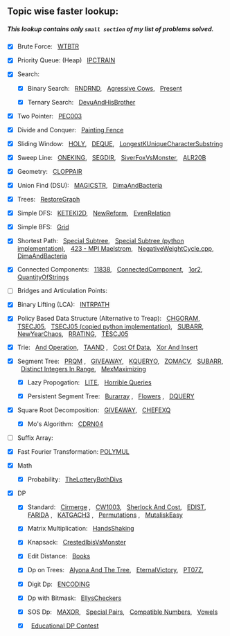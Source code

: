 ## Topic wise faster lookup:
   ##### This lookup contains only ```small section``` of my list of problems solved.

- [x] Brute Force: &nbsp; [WTBTR](https://github.com/harshraj22/problem_solving/blob/master/solution/codechef/WTBTR.cpp)

- [x] Priority Queue: (Heap) &nbsp; [IPCTRAIN](https://github.com/harshraj22/problem_solving/blob/master/solution/codechef/IPCTRAIN.cpp) 

- [x] Search: &nbsp;
	- [x] Binary Search: &nbsp; [RNDRND](https://github.com/harshraj22/problem_solving/blob/master/solution/codechef/RNDRND.cpp), &nbsp; [Agressive Cows](https://github.com/harshraj22/problem_solving/blob/master/solution/spoj/Aggressive_cows.cpp), &nbsp; [Present](https://github.com/harshraj22/problem_solving/blob/master/solution/codeforces/Present.cpp)

	- [x] Ternary Search: &nbsp; [DevuAndHisBrother](https://github.com/harshraj22/problem_solving/blob/master/solution/codeforces/DevuAndHisBrother.cpp)

- [x] Two Pointer: &nbsp; [PEC003](https://github.com/harshraj22/problem_solving/blob/master/solution/codechef/PEC003.cpp)

- [x] Divide and Conquer: &nbsp; [Painting Fence](https://github.com/harshraj22/problem_solving/blob/master/solution/codeforces/PaintingFence.cpp)

- [x] Sliding Window: &nbsp; [HOLY](https://github.com/harshraj22/problem_solving/blob/master/solution/codechef/HOLY.cpp), &nbsp; [DEQUE](https://github.com/harshraj22/problem_solving/blob/master/solution/hacker_rank/DEQUE.cpp), &nbsp; [LongestKUniqueCharacterSubstring](https://github.com/harshraj22/problem_solving/blob/master/solution/geeksforgeeks/LongestKUniqueCharacterSubstring.cpp)

- [x] Sweep Line: &nbsp; [ONEKING](https://github.com/harshraj22/problem_solving/blob/master/solution/codechef/ONEKING.cpp),  &nbsp; [SEGDIR](https://github.com/harshraj22/problem_solving/blob/master/solution/codechef/SEGDIR.cpp), &nbsp; [SiverFoxVsMonster](https://github.com/harshraj22/problem_solving/blob/master/solution/atcoder/SiverFoxVsMonster.cpp), &nbsp; [ALR20B](https://github.com/harshraj22/problem_solving/blob/master/solution/codechef/ALR20B.cpp)

- [x] Geometry: &nbsp; [CLOPPAIR](https://github.com/harshraj22/problem_solving/blob/master/solution/spoj/CLOPPAIR.cpp)

- [x] Union Find (DSU): &nbsp; [MAGICSTR](https://github.com/harshraj22/problem_solving/blob/master/solution/codechef/MAGICSTR.cpp), &nbsp; [DimaAndBacteria](https://github.com/harshraj22/problem_solving/blob/master/solution/codeforces/DimaAndBacteria.cpp)

- [x] Trees: &nbsp; [RestoreGraph](https://github.com/harshraj22/problem_solving/blob/master/solution/codeforces/RestoreGraph.cpp)

- [x] Simple DFS: &nbsp; [KETEKI2D](https://github.com/harshraj22/problem_solving/blob/master/solution/codechef/KETEKI2D.cpp), &nbsp; [NewReform](https://github.com/harshraj22/problem_solving/blob/master/solution/codeforces/NewReform.cpp),  &nbsp; [EvenRelation](https://github.com/harshraj22/problem_solving/blob/master/solution/atcoder/EvenRelation.cpp)

- [x] Simple BFS: &nbsp; [Grid](https://github.com/harshraj22/problem_solving/blob/master/solution/HackerEarth_solutions/Grid.cpp)

- [x] Shortest Path: &nbsp; [Special Subtree](https://github.com/harshraj22/problem_solving/blob/master/solution/hacker_rank/SpecialSubtree.cpp), &nbsp; [Special Subtree (python implementation)](https://github.com/harshraj22/problem_solving/blob/master/solution/hacker_rank/SpecialSubtree.py), &nbsp; [423 - MPI Maelstrom](https://github.com/harshraj22/problem_solving/blob/master/solution/uva_solutions/423.cpp), &nbsp; [NegativeWeightCycle.cpp](https://github.com/harshraj22/problem_solving/blob/master/solution/geeksforgeeks/NegativeWeightCycle.cpp), &nbsp; [DimaAndBacteria](https://github.com/harshraj22/problem_solving/blob/master/solution/codeforces/DimaAndBacteria.cpp)

- [x] Connected Components:  &nbsp; [11838](https://github.com/harshraj22/problem_solving/blob/master/solution/uva_solutions/11838.cpp), &nbsp; [ConnectedComponent](https://github.com/harshraj22/problem_solving/blob/master/solution/hacker_rank/ConnectedComponent.cpp), &nbsp; [1or2](https://github.com/harshraj22/problem_solving/blob/master/solution/atcoder/1or2.cpp), &nbsp; [QuantityOfStrings](https://github.com/harshraj22/problem_solving/blob/master/solution/codeforces/QuantityOfStrings.cpp)

- [ ] Bridges and Articulation Points: 

- [x] Binary Lifting (LCA): &nbsp; [INTRPATH](https://github.com/harshraj22/problem_solving/blob/master/solution/codechef/INTRPATH.cpp)

- [x] Policy Based Data Structure (Alternative to Treap): &nbsp; [CHGORAM](https://github.com/harshraj22/problem_solving/blob/master/solution/codechef/CHGORAM.cpp), &nbsp; [TSECJ05](https://github.com/harshraj22/problem_solving/blob/master/solution/codechef/TSECJ05.cpp), &nbsp; [TSECJ05 (copied python implementation)](https://github.com/harshraj22/problem_solving/blob/master/solution/codechef/TSECJ05.py), &nbsp; [SUBARR](https://github.com/harshraj22/problem_solving/blob/master/solution/codechef/SUBARR.cpp), &nbsp; [NewYearChaos](https://github.com/harshraj22/problem_solving/blob/master/solution/hacker_rank/NewYearChaos.cpp), &nbsp; [RRATING](https://github.com/harshraj22/problem_solving/blob/master/solution/codechef/RRATING.cpp), &nbsp; [TESCJ05](https://github.com/harshraj22/problem_solving/blob/master/solution/codechef/TESCJ05.cpp)

- [x] Trie: &nbsp; [And Operation](https://github.com/harshraj22/problem_solving/blob/master/solution/codechef/And_operation.cpp), &nbsp; [TAAND](https://github.com/harshraj22/problem_solving/blob/master/solution/codechef/TAAND.cpp) , &nbsp; [Cost Of Data](https://github.com/harshraj22/problem_solving/blob/master/solution/HackerEarth_solutions/Cost_of_Data.cpp), &nbsp; [Xor And Insert](https://github.com/harshraj22/problem_solving/blob/master/solution/HackerEarth_solutions/Xor_and_Insert.cpp) 

- [x] Segment Tree: &nbsp; [PRQM](https://github.com/harshraj22/problem_solving/blob/master/solution/codechef/PRMQ.cpp) , &nbsp; [GIVEAWAY](https://github.com/harshraj22/problem_solving/blob/master/solution/spoj/GIVEAWAY.cpp), &nbsp; [KQUERYO](https://github.com/harshraj22/problem_solving/blob/master/solution/spoj/KQUERYO_merge_sort_tree.cpp), &nbsp; [ZOMACV](https://github.com/harshraj22/problem_solving/blob/master/solution/codechef/ZOMACV.cpp), &nbsp; [SUBARR](https://github.com/harshraj22/problem_solving/blob/master/solution/codechef/SUBARR.cpp), &nbsp; [Distinct Integers In Range](https://github.com/harshraj22/problem_solving/blob/master/solution/HackerEarth_solutions/Distinct_Integers_in_Range.cpp), &nbsp; [MexMaximizing](https://github.com/harshraj22/problem_solving/blob/master/solution/codeforces/MexMaximizing.cpp)

	- [x] Lazy Propogation: &nbsp; [LITE](https://github.com/harshraj22/problem_solving/blob/master/solution/spoj/LITE.cpp), &nbsp; [Horrible Queries](https://github.com/harshraj22/problem_solving/blob/master/solution/spoj/Horrible_queries.cpp)

	- [x] Persistent Segment Tree: &nbsp; [Burarray](https://github.com/harshraj22/problem_solving/blob/master/solution/codechef/BURARRAY.cpp) , &nbsp; [Flowers](https://github.com/harshraj22/problem_solving/blob/master/solution/atcoder/educational_dp_contest/Q.cpp) , &nbsp; [DQUERY](https://github.com/harshraj22/problem_solving/blob/master/solution/spoj/DQUERY.cpp)

- [x] Square Root Decomposition: &nbsp; [GIVEAWAY](https://github.com/harshraj22/problem_solving/blob/master/solution/spoj/[sqrt_decomp_method]GIVEAWAY.cpp), &nbsp; [CHEFEXQ](https://github.com/harshraj22/problem_solving/blob/master/solution/codechef/CHEFEXQ.cpp)

	- [x] Mo's Algorithm: &nbsp; [CDRN04](https://github.com/harshraj22/problem_solving/blob/master/solution/codechef/CDRN04.cpp)

- [ ] Suffix Array:

- [x] Fast Fourier Transformation: [POLYMUL](https://github.com/harshraj22/problem_solving/blob/master/solution/spoj/POLYMUL.cpp)

- [x] Math
	- [x] Probability: &nbsp; [TheLotteryBothDivs](https://github.com/harshraj22/problem_solving/blob/master/solution/topcoder/TheLotteryBothDivs.cpp)

- [x] DP
	- [x] Standard: &nbsp; [Cirmerge](https://github.com/harshraj22/problem_solving/blob/master/solution/codechef/CIRMERGE.cpp) , &nbsp; [CW1003](https://github.com/harshraj22/problem_solving/blob/master/solution/codechef/CW1003.cpp), &nbsp; [Sherlock And Cost](https://github.com/harshraj22/problem_solving/blob/master/solution/hacker_rank/sherlock_and_cost.cpp), &nbsp; [EDIST](https://github.com/harshraj22/problem_solving/blob/master/solution/spoj/EDIST.cpp), &nbsp; [FARIDA](https://github.com/harshraj22/problem_solving/blob/master/solution/spoj/FARIDA.cpp) , &nbsp; [KATGACH3](https://github.com/harshraj22/problem_solving/blob/master/solution/spoj/LATGACH3.cpp) , &nbsp; [Permutations](https://github.com/harshraj22/problem_solving/blob/master/solution/spoj/Permutations.cpp) , &nbsp; [MutaliskEasy](https://github.com/harshraj22/problem_solving/blob/master/solution/topcoder/MutaliskEasy.cpp)  
	- [x] Matrix Multiplication: &nbsp; [HandsShaking](https://github.com/harshraj22/problem_solving/blob/master/solution/topcoder/HandsShaking.cpp)
	- [x] Knapsack: &nbsp; [CrestedIbisVsMonster](https://github.com/harshraj22/problem_solving/blob/master/solution/atcoder/CrestedIbisVsMonster.cpp)
	- [x] Edit Distance: &nbsp; [Books](https://github.com/harshraj22/problem_solving/blob/master/solution/topcoder/Books.cpp)
	- [x] Dp on Trees: &nbsp; [Alyona And The Tree](https://github.com/harshraj22/problem_solving/blob/master/solution/codeforces/Alyona_and_the_Tree.cpp),  &nbsp; [EternalVictory](https://github.com/harshraj22/problem_solving/blob/master/solution/codeforces/EternalVictory.cpp),  &nbsp; [PT07Z](https://github.com/harshraj22/problem_solving/blob/master/solution/spoj/PT07Z.cpp),
	- [x] Digit Dp: &nbsp; [ENCODING](https://github.com/harshraj22/problem_solving/blob/master/solution/codechef/ENCODING.py) 
	- [x] Dp with Bitmask: &nbsp; [EllysCheckers](https://github.com/harshraj22/problem_solving/blob/master/solution/topcoder/EllysCheckers.cpp)
	- [x] SOS Dp: &nbsp; [MAXOR](https://github.com/harshraj22/problem_solving/blob/master/solution/codechef/MAXOR.cpp),  &nbsp; [Special Pairs](https://github.com/harshraj22/problem_solving/blob/master/solution/HackerEarth_solutions/Special_Pairs.cpp), &nbsp; [Compatible Numbers](https://github.com/harshraj22/problem_solving/blob/master/solution/codeforces/Compatible_Numbers.cpp), &nbsp; [Vowels](https://github.com/harshraj22/problem_solving/blob/master/solution/codeforces/Vowels.cpp)
	- [x] &nbsp; [Educational DP Contest](https://github.com/harshraj22/problem_solving/blob/master/solution/atcoder/educational_dp_contest)



